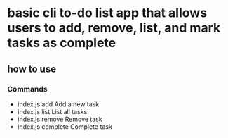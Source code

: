 # basic cli to-do list app that allows users to add, remove, list, and mark tasks as complete

## how to use

### Commands

  * index.js add       Add a new task
  * index.js list      List all tasks
  * index.js remove    Remove task
  * index.js complete  Complete task
